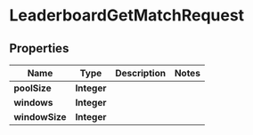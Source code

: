 

# LeaderboardGetMatchRequest


## Properties

| Name | Type | Description | Notes |
|------------ | ------------- | ------------- | -------------|
|**poolSize** | **Integer** |  |  |
|**windows** | **Integer** |  |  |
|**windowSize** | **Integer** |  |  |



